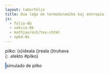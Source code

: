 ```yaml
---
layout: laborfolio
title: Dua leĝo de termodinamiko kaj entropio
js:
  - folio-0b
  - sekcio-0b 
  - mathjax/es5/tex-chtml
  - xpbd-0a
---
```


<!--
http://www.esalq.usp.br/lepse/imgs/conteudo_thumb/Entropy-Is-Simple---If-We-Avoid-The-Briar-Patches.pdf
https://chem.libretexts.org/Bookshelves/Analytical_Chemistry/Analytical_Chemistry_2.1_(Harvey)/06%3A_Equilibrium_Chemistry/6.02%3A_Thermodynamics_and_Equilibrium_Chemistry#equation6.2.3

...: entropi(diferenco) kiel mezuro de energidispersiĝo...

dS = Q/T [J/K]
vd. https://study.com/skill/learn/calculating-change-in-entropy-for-a-process-in-which-energy-is-expelled-explanation.html
-->

<!--

kiel eliro por klarigi entropion uzu modelon de pilko: 
- ideala: daŭre saltanta
- reala: iom post iom perdante energion pro varmperdo, frotvarmo...
- difektita: perdanta aeron el la interna

uzu ideojn de https://github.com/matthias-research/pages/blob/master/tenMinutePhysics/03-billiard.html /
https://matthias-research.github.io/pages/tenMinutePhysics/09-xpbd.pdf
por simulado, sed nur 2-dimensie

-->

<style>
    canvas {
        border: 2px solid cornflowerblue;
    }
</style>

*pilko:* (x)ideala ()reala ()truhava  
{: .elekto #pilko}


<canvas id="kampo" width="500" height="500"></canvas>
simulado de pilko


<script>

const HEIGHT=500;
const WIDTH=500;


// elekto de pilkospeco
elekte((elekto,valoro) => {
    console.log(elekto+':'+valoro);
});

/**
 * Simuladas saltantan elastan pilkon en ujo
 */

class Pilko2d extends XPBDObj {

    /**
     * Kreas 2-dimensian pilkon kun radiuso r kiel "torton" el n pecoj
     * @param {*} r radiuso
     * @param {*} n nombro da pecoj
     */
    constructor(r,n,c=[0,0]) {
      super(n,2);
      let eĝoj = new Uint8Array(2*n);
      // ĉiu vertico havas du koordinatojn x kaj y
      let phi = 0;
      const d = 2*Math.PI/n;
      for (let i=0; i<n; i++) {
          this.poz[2*i] = c[0] + r * Math.cos(phi);
          this.poz[2*i+1] = c[1] + r * Math.sin(phi);
          phi += d;

          // aldonu eĝon
          eĝoj[2*i] = i;
          eĝoj[2*i+1] = i<n-1? i+1:0;
      }

      // restriktoj
      this.restr.push(new XRDistanco(this,eĝoj));
    }

    vertico(i) {
        return {x: this.poz[2*i], y: this.poz[2*i+1]}
    }
}

const canvas = document.getElementById("kampo");
const ctx = canvas.getContext("2d");
const n_vert = 5; // verticoj de pilko
const pilko = new Pilko2d(30,n_vert,[40,HEIGHT-40]);
pilko.imas.fill(1);
const xpbd = new XPBD([pilko],[0,-10]);

function desegnu() {
  function eĝo(p1,p2) {
    ctx.beginPath();
    ctx.moveTo(p1.x,HEIGHT-p1.y);
    ctx.lineTo(p2.x,HEIGHT-p2.y);
    ctx.strokeStyle = "#000";
    ctx.lineWidth = 1;
    ctx.stroke();
  }

  ctx.clearRect(0, 0, canvas.width, canvas.height);

  let i = 0, v1 = pilko.vertico(i);
  while (i < n_vert-1) {
    const v2 = pilko.vertico(i+1);
    eĝo(v1,v2);
    v1 = v2; i++
  }
  // lasta eĝo al 0-a vertico
  v2 = pilko.vertico(0);
  eĝo(v1,v2);
}

let ripetoj; 
if (ripetoj) clearTimeout(ripetoj.p);
const intervalo = 200;

desegnu();
ripetoj = ripetu(
    () => {
        xpbd.simulado(1,10);
        desegnu();
        return true; // ni ne haltos antaŭ butonpremo [Haltu]...(idealgaso.T < d_larĝo);
    },
    intervalo
)

/*
function ripeto() {
  xpbd.simulado(1,10);
  desegnu();
  // requestAnimationFrame(ripeto);
}

ripeto();
*/

</script>
